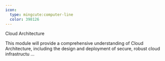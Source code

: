```yaml
---
icon:
  type: mingcute:computer-line
  color: 398126
---
```

Cloud Architecture

This module will provide a comprehensive understanding of Cloud Architecture, including the design and deployment of secure, robust cloud infrastructu ... 
